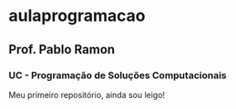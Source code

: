 # aulaprogramacao
## Prof. Pablo Ramon
### UC - Programação de Soluções Computacionais
Meu primeiro repositório, ainda sou leigo!
